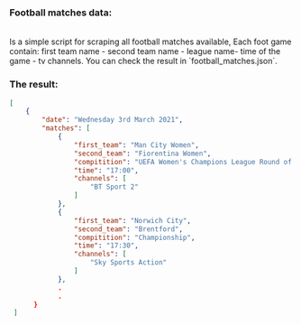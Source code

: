 
### Football matches data:
<br/>
Is a simple script for scraping all football matches available, Each foot game contain: first team name - second team name - league name- time of the game - tv channels.
You can check the result in `football_matches.json`.
<br/>

### The result:

```json
[
    {
        "date": "Wednesday 3rd March 2021",
        "matches": [
            {
                "first_team": "Man City Women",
                "second_team": "Fiorentina Women",
                "compitition": "UEFA Women's Champions League Round of 16 1st Leg",
                "time": "17:00",
                "channels": [
                    "BT Sport 2"
                ]
            },
            {
                "first_team": "Norwich City",
                "second_team": "Brentford",
                "compitition": "Championship",
                "time": "17:30",
                "channels": [
                    "Sky Sports Action"
                ]
            },
            .
            .
      }
 ]
```
